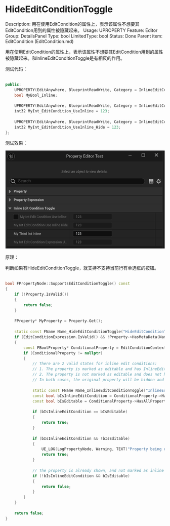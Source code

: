 # HideEditConditionToggle

Description: 用在使用EditCondition的属性上，表示该属性不想要其EditCondition用到的属性被隐藏起来。
Usage: UPROPERTY
Feature: Editor
Group: DetailsPanel
Type: bool
LimitedType: bool
Status: Done
Parent item: EditCondition (EditCondition.md)

用在使用EditCondition的属性上，表示该属性不想要其EditCondition用到的属性被隐藏起来。和InlineEditConditionToggle是有相反的作用。

测试代码：

```cpp

public:
	UPROPERTY(EditAnywhere, BlueprintReadWrite, Category = InlineEditConditionToggle, meta = (InlineEditConditionToggle))
	bool MyBool_Inline;

	UPROPERTY(EditAnywhere, BlueprintReadWrite, Category = InlineEditConditionToggle, meta = (EditCondition = "MyBool_Inline"))
	int32 MyInt_EditCondition_UseInline = 123;

	UPROPERTY(EditAnywhere, BlueprintReadWrite, Category = InlineEditConditionToggle, meta = (HideEditConditionToggle,EditCondition = "MyBool_Inline"))
	int32 MyInt_EditCondition_UseInline_Hide = 123;
};
```

测试效果：

![HideEditConditionToggle.gif](HideEditConditionToggle/HideEditConditionToggle.gif)

原理：

判断如果有HideEditConditionToggle，就支持不支持当前行有单选框的按钮。

```cpp

bool FPropertyNode::SupportsEditConditionToggle() const
{
	if (!Property.IsValid())
	{
		return false;
	}

	FProperty* MyProperty = Property.Get();

	static const FName Name_HideEditConditionToggle("HideEditConditionToggle");
	if (EditConditionExpression.IsValid() && !Property->HasMetaData(Name_HideEditConditionToggle))
	{
		const FBoolProperty* ConditionalProperty = EditConditionContext->GetSingleBoolProperty(EditConditionExpression);
		if (ConditionalProperty != nullptr)
		{
			// There are 2 valid states for inline edit conditions:
			// 1. The property is marked as editable and has InlineEditConditionToggle set. 
			// 2. The property is not marked as editable and does not have InlineEditConditionToggle set.
			// In both cases, the original property will be hidden and only show up as a toggle.

			static const FName Name_InlineEditConditionToggle("InlineEditConditionToggle");
			const bool bIsInlineEditCondition = ConditionalProperty->HasMetaData(Name_InlineEditConditionToggle);
			const bool bIsEditable = ConditionalProperty->HasAllPropertyFlags(CPF_Edit);

			if (bIsInlineEditCondition == bIsEditable)
			{
				return true;
			}

			if (bIsInlineEditCondition && !bIsEditable)
			{
				UE_LOG(LogPropertyNode, Warning, TEXT("Property being used as inline edit condition is not editable, but has redundant InlineEditConditionToggle flag. Field \"%s\" in class \"%s\"."), *ConditionalProperty->GetNameCPP(), *Property->GetOwnerStruct()->GetName());
				return true;
			}

			// The property is already shown, and not marked as inline edit condition.
			if (!bIsInlineEditCondition && bIsEditable)
			{
				return false;
			}
		}
	}

	return false;
}
```